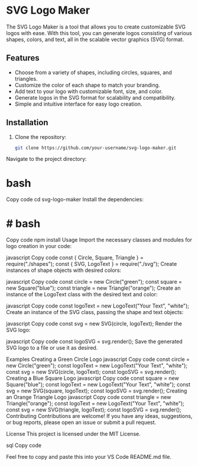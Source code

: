 # SVG Logo Maker

The SVG Logo Maker is a tool that allows you to create customizable SVG logos with ease. With this tool, you can generate logos consisting of various shapes, colors, and text, all in the scalable vector graphics (SVG) format.

## Features

- Choose from a variety of shapes, including circles, squares, and triangles.
- Customize the color of each shape to match your branding.
- Add text to your logo with customizable font, size, and color.
- Generate logos in the SVG format for scalability and compatibility.
- Simple and intuitive interface for easy logo creation.

## Installation

1. Clone the repository:
   ```bash
   git clone https://github.com/your-username/svg-logo-maker.git
Navigate to the project directory:

# bash
Copy code
cd svg-logo-maker
Install the dependencies:

# # bash
Copy code
npm install
Usage
Import the necessary classes and modules for logo creation in your code:

javascript
Copy code
const { Circle, Square, Triangle } = require("./shapes");
const { SVG, LogoText } = require("./svg");
Create instances of shape objects with desired colors:

javascript
Copy code
const circle = new Circle("green");
const square = new Square("blue");
const triangle = new Triangle("orange");
Create an instance of the LogoText class with the desired text and color:

javascript
Copy code
const logoText = new LogoText("Your Text", "white");
Create an instance of the SVG class, passing the shape and text objects:

javascript
Copy code
const svg = new SVG(circle, logoText);
Render the SVG logo:

javascript
Copy code
const logoSVG = svg.render();
Save the generated SVG logo to a file or use it as desired.

Examples
Creating a Green Circle Logo
javascript
Copy code
const circle = new Circle("green");
const logoText = new LogoText("Your Text", "white");
const svg = new SVG(circle, logoText);
const logoSVG = svg.render();
Creating a Blue Square Logo
javascript
Copy code
const square = new Square("blue");
const logoText = new LogoText("Your Text", "white");
const svg = new SVG(square, logoText);
const logoSVG = svg.render();
Creating an Orange Triangle Logo
javascript
Copy code
const triangle = new Triangle("orange");
const logoText = new LogoText("Your Text", "white");
const svg = new SVG(triangle, logoText);
const logoSVG = svg.render();
Contributing
Contributions are welcome! If you have any ideas, suggestions, or bug reports, please open an issue or submit a pull request.

License
This project is licensed under the MIT License.

sql
Copy code

Feel free to copy and paste this into your VS Code README.md file.